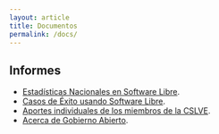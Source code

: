 ```yaml
---
layout: article
title: Documentos
permalink: /docs/
---
```


## Informes
* [Estadísticas Nacionales en Software Libre](/Estadisticas).
* [Casos de Éxito usando Software Libre](/CasosDeExito).
* [Aportes individuales de los miembros de la CSLVE](/AportesIndividuales).
* [Acerca de Gobierno Abierto](https://github.com/cslve/gobiernoabierto).
